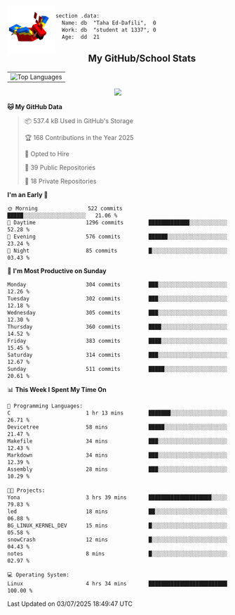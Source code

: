 <img src="parrot_fly_flipped.gif" align="left" height="110">


```assembly
section .data:
  Name: db  "Taha Ed-Dafili",  0
  Work: db  "student at 1337", 0
  Age:  dd  21
```


<div align="center">
  <h2>My GitHub/School Stats</h2>
</div>
<table align="center">
  <tr>
    <td align="center"><img width="450" src="https://github-readme-stats.vercel.app/api/top-langs/?username=0rayn&layout=compact&theme=github_dark&hide=html,makefile,css&exclude_repo=Yona2.0,Nand2Tetris&hide_border=true&langs_count=6" alt="Top Languages" /></td>
<!--     <td align="center"><img src="https://github-readme-streak-stats.herokuapp.com?user=0rayn&theme=github-dark-blue&hide_border=true&border_radius=5" alt="GitHub Streak" /></td>
  </tr> -->
</table>
 <p align="center">
  <a href="https://github.com/0rayn">
    <img src="https://komarev.com/ghpvc/?username=0rayn&color=blue&style=flat)" />
  </a>
</p>

<!--START_SECTION:waka-->
**🐱 My GitHub Data** 

> 📦 537.4 kB Used in GitHub's Storage 
 > 
> 🏆 168 Contributions in the Year 2025
 > 
> 💼 Opted to Hire
 > 
> 📜 39 Public Repositories 
 > 
> 🔑 18 Private Repositories 
 > 
**I'm an Early 🐤** 

```text
🌞 Morning                522 commits         █████░░░░░░░░░░░░░░░░░░░░   21.06 % 
🌆 Daytime                1296 commits        █████████████░░░░░░░░░░░░   52.28 % 
🌃 Evening                576 commits         ██████░░░░░░░░░░░░░░░░░░░   23.24 % 
🌙 Night                  85 commits          █░░░░░░░░░░░░░░░░░░░░░░░░   03.43 % 
```
📅 **I'm Most Productive on Sunday** 

```text
Monday                   304 commits         ███░░░░░░░░░░░░░░░░░░░░░░   12.26 % 
Tuesday                  302 commits         ███░░░░░░░░░░░░░░░░░░░░░░   12.18 % 
Wednesday                305 commits         ███░░░░░░░░░░░░░░░░░░░░░░   12.30 % 
Thursday                 360 commits         ████░░░░░░░░░░░░░░░░░░░░░   14.52 % 
Friday                   383 commits         ████░░░░░░░░░░░░░░░░░░░░░   15.45 % 
Saturday                 314 commits         ███░░░░░░░░░░░░░░░░░░░░░░   12.67 % 
Sunday                   511 commits         █████░░░░░░░░░░░░░░░░░░░░   20.61 % 
```


📊 **This Week I Spent My Time On** 

```text
💬 Programming Languages: 
C                        1 hr 13 mins        ███████░░░░░░░░░░░░░░░░░░   26.71 % 
Devicetree               58 mins             █████░░░░░░░░░░░░░░░░░░░░   21.47 % 
Makefile                 34 mins             ███░░░░░░░░░░░░░░░░░░░░░░   12.43 % 
Markdown                 34 mins             ███░░░░░░░░░░░░░░░░░░░░░░   12.39 % 
Assembly                 28 mins             ███░░░░░░░░░░░░░░░░░░░░░░   10.29 % 

🐱‍💻 Projects: 
Yona                     3 hrs 39 mins       ████████████████████░░░░░   79.83 % 
led                      18 mins             ██░░░░░░░░░░░░░░░░░░░░░░░   06.88 % 
BG_LINUX_KERNEL_DEV      15 mins             █░░░░░░░░░░░░░░░░░░░░░░░░   05.58 % 
snowCrash                12 mins             █░░░░░░░░░░░░░░░░░░░░░░░░   04.43 % 
notes                    8 mins              █░░░░░░░░░░░░░░░░░░░░░░░░   02.97 % 

💻 Operating System: 
Linux                    4 hrs 34 mins       █████████████████████████   100.00 % 
```


 Last Updated on 03/07/2025 18:49:47 UTC
<!--END_SECTION:waka-->
